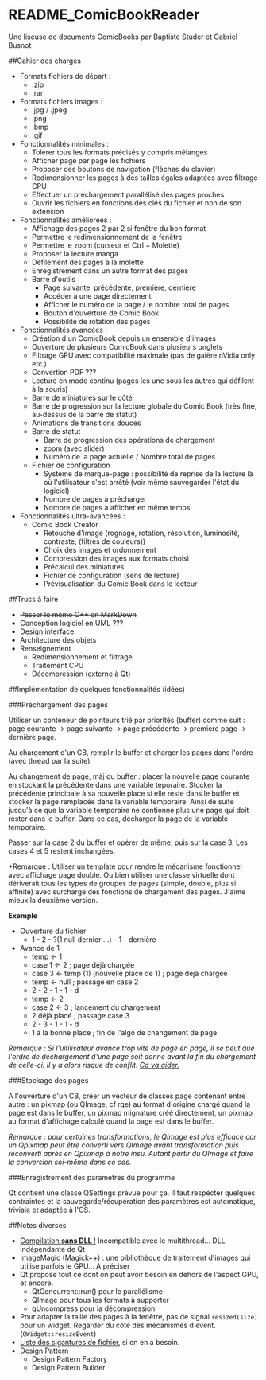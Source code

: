 # README_ComicBookReader

Une liseuse de documents ComicBooks par Baptiste Studer et Gabriel Busnot

##Cahier des charges

* Formats fichiers de départ :
	* .zip
	* .rar
* Formats fichiers images :
	* .jpg / .jpeg
	* .png
	* .bmp
	* .gif
* Fonctionnalités minimales :
	* Tolérer tous les formats précisés y compris mélangés
	* Afficher page par page les fichiers
	* Proposer des boutons de navigation (flèches du clavier)
	* Redimensionner les pages à des tailles égales adaptées avec filtrage CPU
	* Effectuer un préchargement parallélisé des pages proches
	* Ouvrir les fichiers en fonctions des clés du fichier et non de son extension
* Fonctionnalités améliorées :
	* Affichage des pages 2 par 2 si fenêtre du bon format
	* Permettre le redimensionnement de la fenêtre
	* Permettre le zoom (curseur et Ctrl + Molette)
	* Proposer la lecture manga
	* Défilement des pages à la molette
	* Enregistrement dans un autre format des pages
	* Barre d'outils
		* Page suivante, précédente, première, dernière
		* Accéder à une page directement
		* Afficher le numéro de la page / le nombre total de pages
		* Bouton d'ouverture de Comic Book
		* Possibilité de rotation des pages
* Fonctionnalités avancées :
	* Création d'un ComicBook depuis un ensemble d'images
	* Ouverture de plusieurs ComicBook dans plusieurs onglets
	* Filtrage GPU avec compatibilité maximale (pas de galère nVidia only etc.)
	* Convertion PDF ???
	* Lecture en mode continu (pages les une sous les autres qui défilent à la souris)
	* Barre de miniatures sur le côté
	* Barre de progression sur la lecture globale du Comic Book (très fine, au-dessus de la barre de statut)
	* Animations de transitions douces
	* Barre de statut
		* Barre de progression des opérations de chargement
		* zoom (avec slider)
		* Numéro de la page actuelle / Nombre total de pages
	* Fichier de configuration
		* Système de marque-page : possibilité de reprise de la lecture là où l'utilisateur s'est arrêté (voir même sauvegarder l'état du logiciel)
		* Nombre de pages à précharger
		* Nombre de pages à afficher en même temps
* Fonctionnalités ultra-avancées :
	* Comic Book Creator
		* Retouche d'image (rognage, rotation, résolution, luminosité, contraste, (filtres de couleurs))
		* Choix des images et ordonnement
		* Compression des images aux formats choisi
		* Précalcul des miniatures
		* Fichier de configuration (sens de lecture)
		* Prévisualisation du Comic Book dans le lecteur

##Trucs à faire

* ~~Passer le mémo C++ en MarkDown~~
* Conception logiciel en UML ???
* Design interface
* Architecture des objets
* Renseignement
	* Redimensionnement et filtrage
	* Traitement CPU
	* Décompression (externe à Qt)

##Implémentation de quelques fonctionnalités (idées)

###Préchargement des pages

Utiliser un conteneur de pointeurs trié par priorités (buffer) comme suit : page courante -> page suivante -> page précédente -> première page -> dernière page.

Au chargement d'un CB, remplir le buffer et charger les pages dans l'ordre (avec thread par la suite).

Au changement de page, màj du buffer : placer la nouvelle page courante en stockant la précédente dans une variable teporaire. Stocker la précédente principale à sa nouvelle place si elle reste dans le buffer et stocker la page remplacée dans la variable temporaire. Ainsi de suite jusqu'à ce que la variable temporaire ne contienne plus une page qui doit rester dans le buffer. Dans ce cas, décharger la page de la variable temporaire.

Passer sur la case 2 du buffer et opérer de même, puis sur la case 3. Les cases 4 et 5 restent inchangées.

*Remarque : Utiliser un template pour rendre le mécanisme fonctionnel avec affichage page double. Ou bien utiliser une classe virtuelle dont dériverait tous les types de groupes de pages (simple, double, plus si affinité) avec surcharge des fonctions de chargement des pages. J'aime mieux la deuxième version.

**Exemple**

* Ouverture du fichier
    * 1 - 2 - ?(1 null dernier ...) - 1 - dernière
* Avance de 1
    * temp <- 1
    * case 1 <- 2 ; page déjà chargée
    * case 3 <- temp (1) (nouvelle place de 1) ; page déjà chargée
    * temp <- null ; passage en case 2
    * 2 - 2 - 1 - 1 - d
    * temp <- 2
    * case 2 <- 3 ; lancement du chargement
    * 2 déjà placé ; passage case 3
    * 2 - 3 - 1 - 1 - d
    * 1 à la bonne place ; fin de l'algo de changement de page.

*Remarque : Si l'uitilisateur avance trop vite de page en page, il se peut que l'ordre de déchargement d'une page soit donné avant la fin du chargement de celle-ci. Il y a alors risque de conflit. [Ca va aider.](http://doc.qt.io/qt-5/qthread.html)*

###Stockage des pages

A l'ouverture d'un CB, créer un vecteur de classes page contenant entre autre : un pixmap (ou QImage, cf rqe) au format d'origine chargé quand la page est dans le buffer, un pixmap mignature créé directement, un pixmap au format d'affichage calculé quand la page est dans le buffer.

*Remarque : pour certaines transformations, le QImage est plus efficace car un Qpixmap peut être converti vers QImage avant transformation puis reconverti après en Qpixmap à notre insu. Autant partir du QImage et faire la conversion soi-même dans ce cas.*

###Enregistrement des paramètres du programme

Qt contient une classe QSettings prévue pour ça. Il faut respécter quelques contraintes et la sauvegarde/récupération des paramètres est automatique, triviale et adaptée à l'OS.

##Notes diverses

* [Compilation **sans DLL** !](https://openclassrooms.com/courses/compiler-et-utiliser-des-applications-developpees-avec-qt-sans-dll) Incompatible avec le multithread... DLL indépendante de Qt
* [ImageMagic (Magick++)](http://www.imagemagick.org/Magick++/) : une bibliothèque de traitement d'images qui utilise parfois le GPU... A préciser
* Qt propose tout ce dont on peut avoir besoin en dehors de l'aspect GPU, et encore.
	* QtConcurrent::run() pour le parallélisme
	* QImage pour tous les formats à supporter
	* qUncompress pour la décompression
* Pour adapter la taille des pages à la fenêtre, pas de signal `resized(size)` pour un widget. Regarder du côté des mécanismes d'event. (`QWidget::resizeEvent`)
* [Liste des sigantures de fichier](http://www.garykessler.net/library/file_sigs.html), si on en a besoin.
* Design Pattern
	* Design Pattern Factory
	* Design Pattern Builder